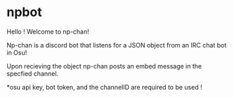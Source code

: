 # npbot

Hello ! Welcome to np-chan!

Np-chan is a discord bot that listens for a JSON object from an IRC chat bot in Osu!

Upon recieving the object np-chan posts an embed message in the specfied channel.

*osu api key, bot token, and the channelID are required to be used !
